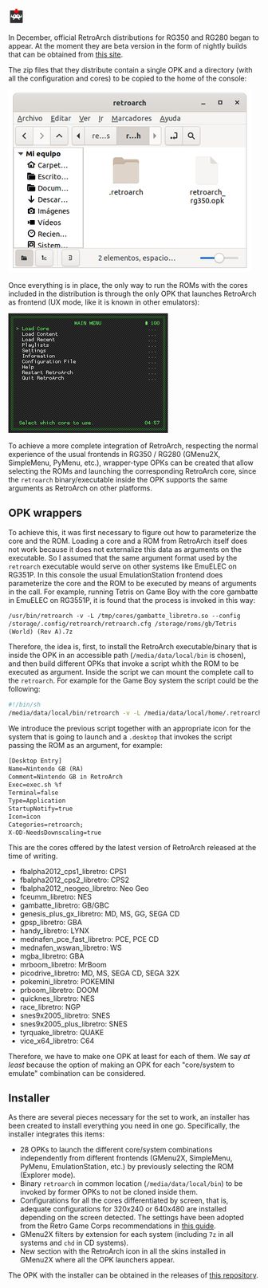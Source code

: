![Icon](images/icon.png)

In December, official RetroArch distributions for RG350 and RG280 began to appear. At the moment they are beta version in the form of nightly builds that can be obtained from [this site](https://buildbot.libretro.com/nightly/dingux/mips32/).

The zip files that they distribute contain a single OPK and a directory (with all the configuration and cores) to be copied to the home of the console:

![Files](images/files.png)

Once everything is in place, the only way to run the ROMs with the cores included in the distribution is through the only OPK that launches RetroArch as frontend (UX mode, like it is known in other emulators):

![Frontend](images/frontend.png)

To achieve a more complete integration of RetroArch, respecting the normal experience of the usual frontends in RG350 / RG280 (GMenu2X, SimpleMenu, PyMenu, etc.), wrapper-type OPKs can be created that allow selecting the ROMs and launching the corresponding RetroArch core, since the `retroarch` binary/executable inside the OPK supports the same arguments as RetroArch on other platforms.

## OPK wrappers

To achieve this, it was first necessary to figure out how to parameterize the core and the ROM. Loading a core and a ROM from RetroArch itself does not work because it does not externalize this data as arguments on the executable. So I assumed that the same argument format used by the `retroarch` executable would serve on other systems like EmuELEC on RG351P. In this console the usual EmulationStation frontend does parameterize the core and the ROM to be executed by means of arguments in the call. For example, running Tetris on Game Boy with the core gambatte in EmuELEC on RG3551P, it is found that the process is invoked in this way:

```
/usr/bin/retroarch -v -L /tmp/cores/gambatte_libretro.so --config /storage/.config/retroarch/retroarch.cfg /storage/roms/gb/Tetris (World) (Rev A).7z
```

Therefore, the idea is, first, to install the RetroArch executable/binary that is inside the OPK in an accessible path (`/media/data/local/bin` is chosen), and then build different OPKs that invoke a script whith the ROM to be executed as argument. Inside the script we can mount the complete call to the `retroarch`. For example for the Game Boy system the script could be the following:

```bash
#!/bin/sh
/media/data/local/bin/retroarch -v -L /media/data/local/home/.retroarch/cores/gambatte_libretro.so --config /media/data/local/home/.retroarch/retroarch.cfg "$1"
```

We introduce the previous script together with an appropriate icon for the system that is going to launch and a `.desktop` that invokes the script passing the ROM as an argument, for example:

```
[Desktop Entry]
Name=Nintendo GB (RA)
Comment=Nintendo GB in RetroArch
Exec=exec.sh %f
Terminal=false
Type=Application
StartupNotify=true
Icon=icon
Categories=retroarch;
X-OD-NeedsDownscaling=true
```

This are the cores offered by the latest version of RetroArch released at the time of writing.

* fbalpha2012_cps1_libretro: CPS1
* fbalpha2012_cps2_libretro: CPS2
* fbalpha2012_neogeo_libretro: Neo Geo
* fceumm_libretro: NES
* gambatte_libretro: GB/GBC
* genesis_plus_gx_libretro: MD, MS, GG, SEGA CD
* gpsp_libretro: GBA
* handy_libretro: LYNX
* mednafen_pce_fast_libretro: PCE, PCE CD
* mednafen_wswan_libretro: WS
* mgba_libretro: GBA
* mrboom_libretro: MrBoom
* picodrive_libretro: MD, MS, SEGA CD, SEGA 32X
* pokemini_libretro: POKEMINI
* prboom_libretro: DOOM
* quicknes_libretro: NES
* race_libretro: NGP
* snes9x2005_libretro: SNES
* snes9x2005_plus_libretro: SNES
* tyrquake_libretro: QUAKE
* vice_x64_libretro: C64

Therefore, we have to make one OPK at least for each of them. We say *at least* because the option of making an OPK for each "core/system to emulate" combination can be considered.

## Installer

As there are several pieces necessary for the set to work, an installer has been created to install everything you need in one go. Specifically, the installer integrates this items:

* 28 OPKs to launch the different core/system combinations independently from different frontends (GMenu2X, SimpleMenu, PyMenu, EmulationStation, etc.) by previously selecting the ROM (Explorer mode).
* Binary `retroarch` in common location (`/media/data/local/bin`) to be invoked by former OPKs to not be cloned inside them.
* Configurations for all the cores differentiated by screen, that is, adequate configurations for 320x240 or 640x480 are installed depending on the screen detected. The settings have been adopted from the Retro Game Corps recommendations in [this guide](https://retrogamecorps.com/2020/12/24/guide-retroarch-on-rg350-and-rg280-devices/).
* GMenu2X filters by extension for each system (including `7z` in all systems and `chd` in CD systems).
* New section with the RetroArch icon in all the skins installed in GMenu2X where all the OPK launchers appear.

The OPK with the installer can be obtained in the releases of [this repository](releases).
